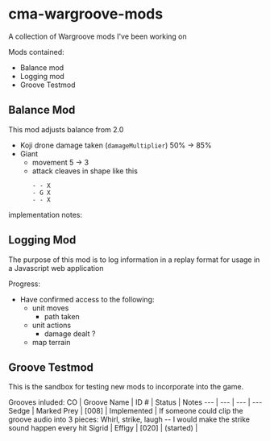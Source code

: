 # cma-wargroove-mods

A collection of Wargroove mods I've been working on

Mods contained:
- Balance mod
- Logging mod
- Groove Testmod

## Balance Mod

This mod adjusts balance from 2.0

- Koji drone damage taken (`damageMultiplier`) 50% -> 85%
- Giant
    - movement 5 -> 3
    - attack cleaves in shape like this
        ```
        - - X
        - G X
        - - X
        ```
implementation notes:


## Logging Mod

The purpose of this mod is to log information in a replay format for usage in a Javascript web application

Progress:
- Have confirmed access to the following:
    - unit moves
        - path taken
    - unit actions
        - damage dealt ?
    - map terrain
    

## Groove Testmod

This is the sandbox for testing new mods to incorporate into the game.  

Grooves inluded:
CO | Groove Name | ID # | Status | Notes
--- | --- | --- | ---
Sedge | Marked Prey | [008] | Implemented | If someone could clip the groove audio into 3 pieces: Whirl, strike, laugh -- I would make the strike sound happen every hit
Sigrid | Effigy | [020] | (started) |
